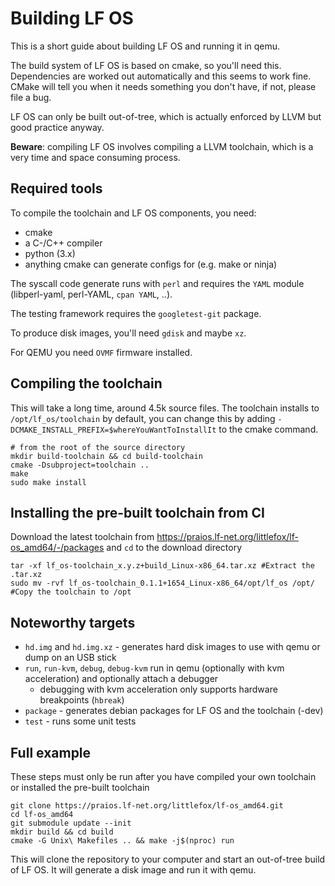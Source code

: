 # Building LF OS

This is a short guide about building LF OS and running it in qemu.

The build system of LF OS is based on cmake, so you'll need this. Dependencies are worked out automatically and
this seems to work fine. CMake will tell you when it needs something you don't have, if not, please file a bug.

LF OS can only be built out-of-tree, which is actually enforced by LLVM but good practice anyway.

**Beware**: compiling LF OS involves compiling a LLVM toolchain, which is a very time and space consuming process.


## Required tools

To compile the toolchain and LF OS components, you need:

- cmake
- a C-/C++ compiler
- python (3.x)
- anything cmake can generate configs for (e.g. make or ninja)

The syscall code generate runs with `perl` and requires the `YAML` module (libperl-yaml, perl-YAML, `cpan YAML`, ..).

The testing framework requires the `googletest-git` package.

To produce disk images, you'll need `gdisk` and maybe `xz`.

For QEMU you need `OVMF` firmware installed.

## Compiling the toolchain

This will take a long time, around 4.5k source files. The toolchain installs to `/opt/lf_os/toolchain` by default, you can change this by adding `-DCMAKE_INSTALL_PREFIX=$whereYouWantToInstallIt` to the cmake command.

```
# from the root of the source directory
mkdir build-toolchain && cd build-toolchain
cmake -Dsubproject=toolchain ..
make
sudo make install
```

## Installing the pre-built toolchain from CI

Download the latest toolchain from https://praios.lf-net.org/littlefox/lf-os_amd64/-/packages and `cd` to the download directory

```
tar -xf lf_os-toolchain_x.y.z+build_Linux-x86_64.tar.xz #Extract the .tar.xz 
sudo mv -rvf lf_os-toolchain_0.1.1+1654_Linux-x86_64/opt/lf_os /opt/ #Copy the toolchain to /opt 
```

## Noteworthy targets

* `hd.img` and `hd.img.xz` - generates hard disk images to use with qemu or dump on an USB stick
* `run`, `run-kvm`, `debug`, `debug-kvm` run in qemu (optionally with kvm acceleration) and optionally attach a debugger
  - debugging with kvm acceleration only supports hardware breakpoints (`hbreak`)
* `package` - generates debian packages for LF OS and the toolchain (-dev)
* `test` - runs some unit tests


## Full example

These steps must only be run after you have compiled your own toolchain or installed the pre-built toolchain
```
git clone https://praios.lf-net.org/littlefox/lf-os_amd64.git
cd lf-os_amd64
git submodule update --init
mkdir build && cd build
cmake -G Unix\ Makefiles .. && make -j$(nproc) run
```

This will clone the repository to your computer and start an out-of-tree build of LF OS. It will generate a disk image and run it with qemu.
